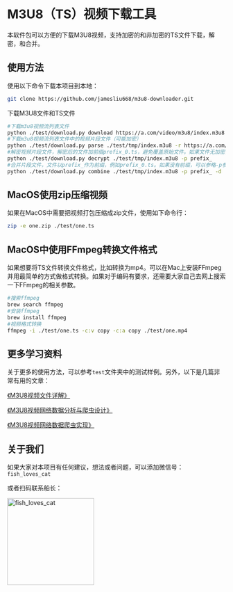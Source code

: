 # M3U8（TS）视频下载工具
本软件包可以方便的下载M3U8视频，支持加密的和非加密的TS文件下载，解密，和合并。

## 使用方法
使用以下命令下载本项目到本地：

```bash
git clone https://github.com/jamesliu668/m3u8-downloader.git
```

下载M3U8文件和TS文件

```bash
#下载m3u8视频流列表文件
python ./test/download.py download https://a.com/video/m3u8/index.m3u8
#下载m3u8视频流列表文件中的视频片段文件（可能加密）
python ./test/download.py parse ./test/tmp/index.m3u8 -r https://a.com/video/m3u8/index.m3u8
#解密视频片段文件，解密后的文件加前缀prefix_0.ts，避免覆盖原始文件。如果文件无加密，执行该命令不会生成prefix_0.ts文件
python ./test/download.py decrypt ./test/tmp/index.m3u8 -p prefix_
#合并片段文件，文件以prefix_作为前缀，例如prefix_0.ts。如果没有前缀，可以参略-p参数。
python ./test/download.py combine ./test/tmp/index.m3u8 -p prefix_ -d ./test/one.ts
```

## MacOS使用zip压缩视频
如果在MacOS中需要把视频打包压缩成zip文件，使用如下命令行：
```bash
zip -e one.zip ./test/one.ts
```

## MacOS中使用FFmpeg转换文件格式
如果想要将TS文件转换文件格式，比如转换为mp4。可以在Mac上安装FFmpeg并用最简单的方式做格式转换。如果对于编码有要求，还需要大家自己去网上搜索一下FFmpeg的相关参数。
```bash
#搜索ffmpeg
brew search ffmpeg
#安装ffmpeg
brew install ffmpeg
#视频格式转换
ffmpeg -i ./test/one.ts -c:v copy -c:a copy ./test/one.mp4
```

## 更多学习资料
关于更多的使用方法，可以参考`test`文件夹中的测试样例。另外，以下是几篇非常有用的文章：

[《M3U8视频文件详解》](https://jmsliu.cn/others/m3u8%e6%b5%81%e8%a7%86%e9%a2%91%e6%95%b0%e6%8d%ae%e7%88%ac%e8%99%ab%e8%af%a6%e8%a7%a3%e4%b8%80%ef%bc%9am3u8%e8%a7%86%e9%a2%91%e6%96%87%e4%bb%b6%e8%af%a6%e8%a7%a3.html "M3U8视频文件详解")

[《M3U8视频网络数据分析与爬虫设计》](https://jmsliu.cn/others/m3u8%e6%b5%81%e8%a7%86%e9%a2%91%e6%95%b0%e6%8d%ae%e7%88%ac%e8%99%ab%e8%af%a6%e8%a7%a3%e4%ba%8c%ef%bc%9am3u8%e8%a7%86%e9%a2%91%e7%bd%91%e7%bb%9c%e6%95%b0%e6%8d%ae%e5%88%86%e6%9e%90%e4%b8%8e%e7%88%ac.html "M3U8视频网络数据分析与爬虫设计")

[《M3U8视频网络数据爬虫实现》](https://jmsliu.cn/others/m3u8%e6%b5%81%e8%a7%86%e9%a2%91%e6%95%b0%e6%8d%ae%e7%88%ac%e8%99%ab%e8%af%a6%e8%a7%a3%e4%b8%89%ef%bc%9am3u8%e8%a7%86%e9%a2%91%e7%bd%91%e7%bb%9c%e6%95%b0%e6%8d%ae%e7%88%ac%e8%99%ab%e5%ae%9e%e7%8e%b0.html "M3U8视频网络数据爬虫实现")

## 关于我们
如果大家对本项目有任何建议，想法或者问题，可以添加微信号：`fish_loves_cat`

或者扫码联系船长：

<img src="https://jmsliu.cn/wp-content/uploads/2019/06/qr.jpg" alt="fish_loves_cat" width="200" height="200">
